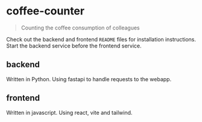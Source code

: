 # coffee-counter
> Counting the coffee consumption of colleagues

Check out the backend and frontend `README` files for installation instructions.
Start the backend service before the frontend service.

## backend
Written in Python. Using fastapi to handle requests to the webapp.

## frontend
Written in javascript. Using react, vite and tailwind.